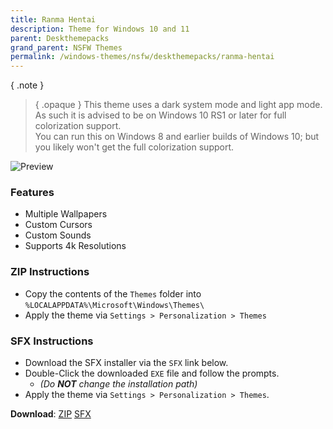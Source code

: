 ```yaml
---
title: Ranma Hentai
description: Theme for Windows 10 and 11
parent: Deskthemepacks
grand_parent: NSFW Themes
permalink: /windows-themes/nsfw/deskthemepacks/ranma-hentai
---
```


{ .note }
> { .opaque }
> This theme uses a dark system mode and light app mode. As such it is advised to be on Windows 10 RS1 or later for full colorization support.  
> You can run this on Windows 8 and earlier builds of Windows 10; but you likely won't get the full colorization support.

![Preview][Preview]

### Features

- Multiple Wallpapers
- Custom Cursors
- Custom Sounds
- Supports 4k Resolutions

### ZIP Instructions

- Copy the contents of the `Themes` folder into `%LOCALAPPDATA%\Microsoft\Windows\Themes\`
- Apply the theme via `Settings > Personalization > Themes`

### SFX Instructions

- Download the SFX installer via the `SFX` link below.
- Double-Click the downloaded `EXE` file and follow the prompts.
  - *(Do **NOT** change the installation path)*
- Apply the theme via `Settings > Personalization > Themes`.

**Download**: [ZIP][ZIP] [SFX][SFX]

<!-- ///////////////////////////////////////////////////////////////////////////////////////////////////////////////////////////////////////////////////// -->

[Preview]: https://gitlab.com/the-back-room/deskthemepacks/nsfw/ranma-hentai/-/raw/main/Extras/Preview.bmp

<!-- ////////////////////////////////////////////////////////////////////////////////////////////////////////////////////// -->

[ZIP]: https://gitlab.com/the-back-room/deskthemepacks/nsfw/ranma-hentai/-/archive/main/ranma-hentai-main.zip
[SFX]: https://gitlab.com/-/project/71476467/uploads/e4fbc3d002f200a50fc7ba49dc90a21a/Ranma_Hentai.exe

<!-- ///////////////////////////////////////////////////////////////////////////////////////////////////////////////////////////////////////////////////// -->